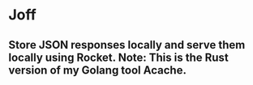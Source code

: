 # Joff
## Store JSON responses locally and serve them locally using Rocket. Note: This is the Rust version of my Golang tool Acache.
